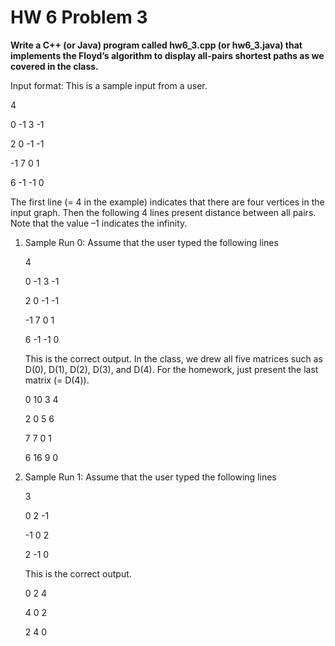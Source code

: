 # HW 6 Problem 3

**Write a C++ (or Java) program called hw6_3.cpp (or hw6_3.java) that implements the Floyd’s
algorithm to display all-pairs shortest paths as we covered in the class.**

Input format: This is a sample input from a user.

4
	
0 -1 3 -1
	
2 0 -1 -1
	
-1 7 0 1
	
6 -1 -1 0
	
The first line (= 4 in the example) indicates that there are four vertices in the input graph. 
Then the following 4 lines present distance between all pairs. Note that the value –1 indicates the infinity.
	
1. Sample Run 0: Assume that the user typed the following lines
	
	4
	
	0 -1 3 -1
	
	2 0 -1 -1
	
	-1 7 0 1
	
	6 -1 -1 0

	This is the correct output. In the class, we drew all five matrices such as D(0), D(1), D(2), D(3), and D(4). For
the homework, just present the last matrix (= D(4)).

	0 10 3 4

	2 0 5 6
	
	7 7 0 1
	
	6 16 9 0
	
2. Sample Run 1: Assume that the user typed the following lines

	3

	0 2 -1

	-1 0 2

	2 -1 0

	This is the correct output.

	0 2 4

	4 0 2

	2 4 0
	
	
